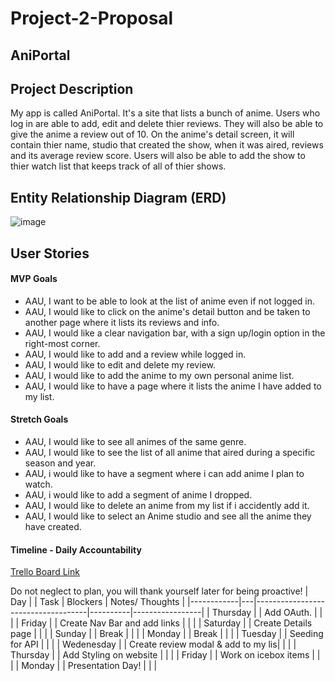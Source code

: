 # Project-2-Proposal

## AniPortal

## Project Description 

My app is called AniPortal. It's a site that lists a bunch of anime. Users who log in are able to add, edit and delete thier reviews. They will also be able to give the anime a review out of 10. On the anime's detail screen, it will contain thier name, studio that created the show, when it was aired, reviews and its average review score. Users will also be able to add the show to thier watch list that keeps track of all of thier shows.

## Entity Relationship Diagram (ERD)

![image](https://www.autodraw.com/share/Q2BKPVHJ6E8S)



## User Stories

#### MVP Goals

- AAU, I want to be able to look at the list of anime even if not logged in.
- AAU, I would like to click on the anime's detail button and be taken to another page where it lists its reviews and info.
- AAU, I would like a clear navigation bar, with a sign up/login option in the right-most corner.
- AAU, I would like to add and a review while logged in.
- AAU, I would like to edit and delete my review.
- AAU, I would like to add the anime to my own personal anime list.
- AAU, I would like to have a page where it lists the anime I have added to my list.

#### Stretch Goals

- AAU, I would like to see all animes of the same genre. 
- AAU, I would like to see the list of all anime that aired during a specific season and year.
- AAU, i would like to have a segment where i can add anime I plan to watch.
- AAU, i would like to add a segment of anime I dropped.
- AAU, I would like to delete an anime from my list if i accidently add it.
- AAU, I would like to select an Anime studio and see all the anime they have created.

#### Timeline - Daily Accountability
[Trello Board Link](https://trello.com/b/LIJWJAih/project-2-aniportal)

Do not neglect to plan, you will thank yourself later for being proactive!
| Day        |   | Task                               | Blockers | Notes/ Thoughts |
|------------|---|------------------------------------|----------|-----------------|
| Thursday   |   | Add OAuth.                         |          |                 |
| Friday     |   | Create Nav Bar and add links       |          |                 |
| Saturday   |   | Create Details page                |          |                 |
| Sunday     |   | Break                              |          |                 |
| Monday     |   | Break                              |          |                 |
| Tuesday    |   | Seeding for API                    |          |                 |
| Wedenesday |   | Create review modal & add to my lis|          |                 |
| Thursday   |   | Add Styling on website             |          |                 |
| Friday     |   | Work on icebox items               |          |                 |
| Monday     |   | Presentation Day!                  |          |                 |

